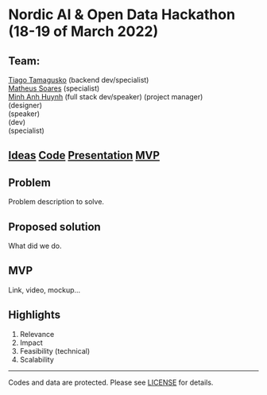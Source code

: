 # Nordic AI & Open Data Hackathon (18-19 of March 2022)

## Team:

[Tiago Tamagusko](https://github.com/tamagusko) (backend dev/specialist)  
[Matheus Soares](https://github.com/matheusgomesms) (specialist)  
[Minh Anh Huynh](https://github.com/MarcX23) (full stack dev/speaker)
(project manager)  
(designer)  
(speaker)  
(dev)  
(specialist)

## [Ideas](https://docs.google.com/document/d/1SXROwXuCmyMs7nAe11wzTM_n5GC3e6onLkdC8VgCNe4/edit?usp=sharing) [Code](https://colab.research.google.com/drive/1cNGhLChiD1VtABPkKrOdhOsSt6-JhbdL?usp=sharing) [Presentation](https://www.canva.com/design/DAE7J_kW5K0/share/preview?token=wQRIzJJreL9EMPh5PeBfOA&role=EDITOR&utm_content=DAE7J_kW5K0&utm_campaign=designshare&utm_medium=link&utm_source=sharebutton) [MVP](https://nordicaiopendata.herokuapp.com/)

## Problem

Problem description to solve.

## Proposed solution

What did we do.

## MVP

Link, video, mockup...

## Highlights

1. Relevance
2. Impact
3. Feasibility (technical)
4. Scalability

---

Codes and data are protected. Please see [LICENSE](LICENSE) for details.
